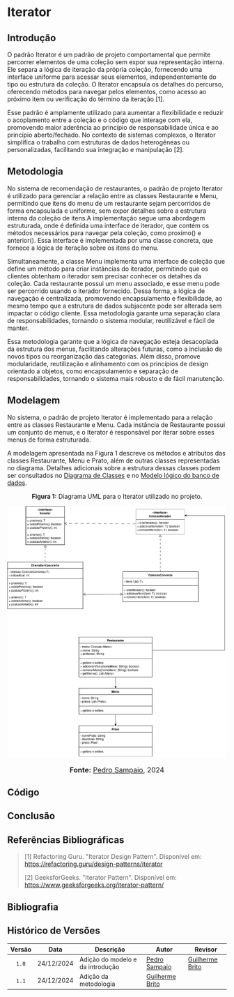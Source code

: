 # Iterator

## Introdução

O padrão Iterator é um padrão de projeto comportamental que permite percorrer elementos de uma coleção sem expor sua representação interna. Ele separa a lógica de iteração da própria coleção, fornecendo uma interface uniforme para acessar seus elementos, independentemente do tipo ou estrutura da coleção. O Iterator encapsula os detalhes do percurso, oferecendo métodos para navegar pelos elementos, como acesso ao próximo item ou verificação do término da iteração [1].

Esse padrão é amplamente utilizado para aumentar a flexibilidade e reduzir o acoplamento entre a coleção e o código que interage com ela, promovendo maior aderência ao princípio de responsabilidade única e ao princípio aberto/fechado. No contexto de sistemas complexos, o Iterator simplifica o trabalho com estruturas de dados heterogêneas ou personalizadas, facilitando sua integração e manipulação [2].

## Metodologia
No sistema de recomendação de restaurantes, o padrão de projeto Iterator é utilizado para gerenciar a relação entre as classes Restaurante e Menu, permitindo que itens do menu de um restaurante sejam percorridos de forma encapsulada e uniforme, sem expor detalhes sobre a estrutura interna da coleção de itens.A implementação segue uma abordagem estruturada, onde é definida uma interface de iterador, que contém os métodos necessários para navegar pela coleção, como proximo() e anterior(). Essa interface é implementada por uma classe concreta, que fornece a lógica de iteração sobre os itens do menu.

Simultaneamente, a classe Menu implementa uma interface de coleção que define um método para criar instâncias do iterador, permitindo que os clientes obtenham o iterador sem precisar conhecer os detalhes da coleção. Cada restaurante possui um menu associado, e esse menu pode ser percorrido usando o iterador fornecido. Dessa forma, a lógica de navegação é centralizada, promovendo encapsulamento e flexibilidade, ao mesmo tempo que a estrutura de dados subjacente pode ser alterada sem impactar o código cliente. Essa metodologia garante uma separação clara de responsabilidades, tornando o sistema modular, reutilizável e fácil de manter.

Essa metodologia garante que a lógica de navegação esteja desacoplada da estrutura dos menus, facilitando alterações futuras, como a inclusão de novos tipos ou reorganização das categorias. Além disso, promove modularidade, reutilização e alinhamento com os princípios de design orientado a objetos, como encapsulamento e separação de responsabilidades, tornando o sistema mais robusto e de fácil manutenção.

## Modelagem

No sistema, o padrão de projeto Iterator é implementado para a relação entre as classes Restaurante e Menu. Cada instância de Restaurante possui um conjunto de menus, e o Iterator é responsável por iterar sobre esses menus de forma estruturada.

A modelagem apresentada na Figura 1 descreve os métodos e atributos das classes Restaurante, Menu e Prato, além de outras classes representadas no diagrama. Detalhes adicionais sobre a estrutura dessas classes podem ser consultados  no [Diagrama de Classes](https://unbarqdsw2024-2.github.io/2024.2_G10_Recomendacao_Entrega_03/#/refatoracoes/diagrama-de-classes) e no [Modelo lógico do banco de dados](https://unbarqdsw2024-2.github.io/2024.2_G10_Recomendacao_Entrega_03/#/refatoracoes/modelo-logico).

<center>
<p style="text-align: center"><b>Figura 1:</b> Diagrama UML para o Iterator utilizado no projeto.</p>
<div align="center">
  <img src="https://raw.githubusercontent.com/UnBArqDsw2024-2/2024.2_G10_Recomendacao_Entrega_03/refs/heads/main/docs/imagens/diagrama_iterator.png" alt="Diagrama de classes do Iterator" >
</div>
<font size="3"><p style="text-align: center"><b>Fonte:</b> <a href="https://github.com/PedroSampaioDias">Pedro Sampaio</a>, 2024</p></font>
</center>

## Código

## Conclusão

## Referências Bibliográficas

> [1] Refactoring Guru. "Iterator Design Pattern". Disponível em: https://refactoring.guru/design-patterns/iterator
>
> [2] GeeksforGeeks. "Iterator Pattern". Disponível em: https://www.geeksforgeeks.org/iterator-pattern/

## Bibliografia

## Histórico de Versões

| Versão | Data | Descrição | Autor | Revisor |
| :----: | ---- | --------- | ----- | ------- |
| `1.0`  |24/12/2024| Adição do modelo e da introdução | [Pedro Sampaio](https://github.com/PedroSampaioDias) | [Guilherme Brito](https://github.com/GuilhermeB12) |
| `1.1`  |24/12/2024| Adição da metodologia| [Guilherme Brito](https://github.com/GuilhermeB12) | |
